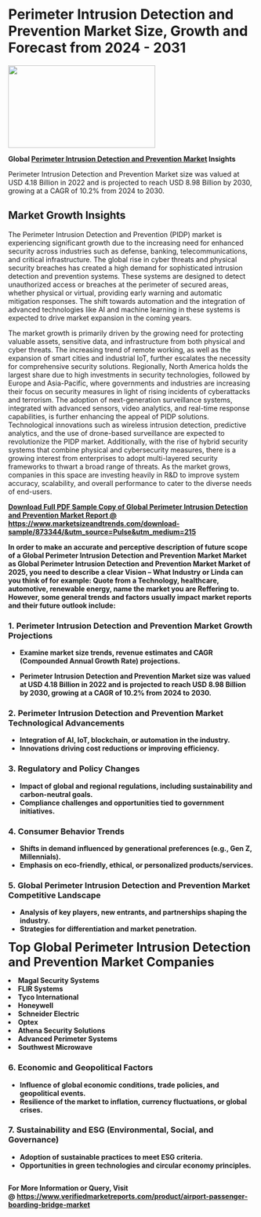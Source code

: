 <H1>Perimeter Intrusion Detection and Prevention Market Size, Growth and Forecast from 2024 - 2031</H1><img class="aligncenter size-medium wp-image-584254" src="https://thirdeyenews.in/wp-content/uploads/2024/09/Global-Market-Research-300x168.jpeg" alt="" width="300" height="168" /><p><strong>Global&nbsp;<a href="https://www.marketsizeandtrends.com/download-sample/873344/&amp;utm_source=Pulse&amp;utm_medium=215">Perimeter Intrusion Detection and Prevention Market</a> Insights</strong></p><p>Perimeter Intrusion Detection and Prevention Market size was valued at USD 4.18 Billion in 2022 and is projected to reach USD 8.98 Billion by 2030, growing at a CAGR of 10.2% from 2024 to 2030.</p><p><h2>Market Growth Insights</h2> <p>The Perimeter Intrusion Detection and Prevention (PIDP) market is experiencing significant growth due to the increasing need for enhanced security across industries such as defense, banking, telecommunications, and critical infrastructure. The global rise in cyber threats and physical security breaches has created a high demand for sophisticated intrusion detection and prevention systems. These systems are designed to detect unauthorized access or breaches at the perimeter of secured areas, whether physical or virtual, providing early warning and automatic mitigation responses. The shift towards automation and the integration of advanced technologies like AI and machine learning in these systems is expected to drive market expansion in the coming years.</p> <p><strong><a href="#"></a></strong></p> <p>The market growth is primarily driven by the growing need for protecting valuable assets, sensitive data, and infrastructure from both physical and cyber threats. The increasing trend of remote working, as well as the expansion of smart cities and industrial IoT, further escalates the necessity for comprehensive security solutions. Regionally, North America holds the largest share due to high investments in security technologies, followed by Europe and Asia-Pacific, where governments and industries are increasing their focus on security measures in light of rising incidents of cyberattacks and terrorism. The adoption of next-generation surveillance systems, integrated with advanced sensors, video analytics, and real-time response capabilities, is further enhancing the appeal of PIDP solutions. Technological innovations such as wireless intrusion detection, predictive analytics, and the use of drone-based surveillance are expected to revolutionize the PIDP market. Additionally, with the rise of hybrid security systems that combine physical and cybersecurity measures, there is a growing interest from enterprises to adopt multi-layered security frameworks to thwart a broad range of threats. As the market grows, companies in this space are investing heavily in R&D to improve system accuracy, scalability, and overall performance to cater to the diverse needs of end-users. <p><strong><a href="#"></p><p><span class=""><strong>Download Full PDF Sample Copy of Global Perimeter Intrusion Detection and Prevention Market Report</strong> @ <a href="https://www.marketsizeandtrends.com/download-sample/873344/&amp;utm_source=Pulse&amp;utm_medium=215" target="_blank">https://www.marketsizeandtrends.com/download-sample/873344/&amp;utm_source=Pulse&amp;utm_medium=215</a></span></p><p>In order to make an accurate and perceptive description of future scope of a Global&nbsp;Perimeter Intrusion Detection and Prevention Market Market as Global&nbsp;Perimeter Intrusion Detection and Prevention Market Market of 2025, you need to describe a clear Vision &ndash; What Industry or Linda can you think of for example: Quote from a Technology, healthcare, automotive, renewable energy, name the market you are Reffering to. However, some general trends and factors usually impact market reports and their future outlook include:</p><h3>1.&nbsp;<strong>Perimeter Intrusion Detection and Prevention Market Growth Projections</strong></h3><ul><li>Examine market size trends, revenue estimates and CAGR (Compounded Annual Growth Rate) projections.</li><li><p>Perimeter Intrusion Detection and Prevention Market size was valued at USD 4.18 Billion in 2022 and is projected to reach USD 8.98 Billion by 2030, growing at a CAGR of 10.2% from 2024 to 2030.</p></li></ul><h3>2.&nbsp;<strong>Perimeter Intrusion Detection and Prevention Market Technological Advancements</strong></h3><ul><li>Integration of AI, IoT, blockchain, or automation in the industry.</li><li>Innovations driving cost reductions or improving efficiency.</li></ul><h3>3.&nbsp;<strong>Regulatory and Policy Changes</strong></h3><ul><li>Impact of global and regional regulations, including sustainability and carbon-neutral goals.</li><li>Compliance challenges and opportunities tied to government initiatives.</li></ul><h3>4.&nbsp;<strong>Consumer Behavior Trends</strong></h3><ul><li>Shifts in demand influenced by generational preferences (e.g., Gen Z, Millennials).</li><li>Emphasis on eco-friendly, ethical, or personalized products/services.</li></ul><h3>5.&nbsp;<strong>Global Perimeter Intrusion Detection and Prevention Market Competitive Landscape</strong></h3><ul><li>Analysis of key players, new entrants, and partnerships shaping the industry.</li><li>Strategies for differentiation and market penetration.</li></ul><p data-pm-slice="1 1 []"><span style="color: inherit; font-family: inherit; font-size: 25px;">Top Global Perimeter Intrusion Detection and Prevention Market Companies</span></p><div class="" data-test-id=""><p><li>Magal Security Systems</li><li> FLIR Systems</li><li> Tyco International</li><li> Honeywell</li><li> Schneider Electric</li><li> Optex</li><li> Athena Security Solutions</li><li> Advanced Perimeter Systems</li><li> Southwest Microwave</li></p></div><h3>6.&nbsp;<strong>Economic and Geopolitical Factors</strong></h3><ul><li>Influence of global economic conditions, trade policies, and geopolitical events.</li><li>Resilience of the market to inflation, currency fluctuations, or global crises.</li></ul><h3>7.&nbsp;<strong>Sustainability and ESG (Environmental, Social, and Governance)</strong></h3><ul><li>Adoption of sustainable practices to meet ESG criteria.</li><li>Opportunities in green technologies and circular economy principles.</li></ul><h2><strong style="font-size: 14px;">For More Information or Query, Visit @&nbsp;</strong><a style="background-color: #ffffff; font-size: 14px;" href="https://www.marketsizeandtrends.com/report/perimeter-intrusion-detection-and-prevention-market/" target="_blank">https://www.verifiedmarketreports.com/product/airport-passenger-boarding-bridge-market</a></h2>
